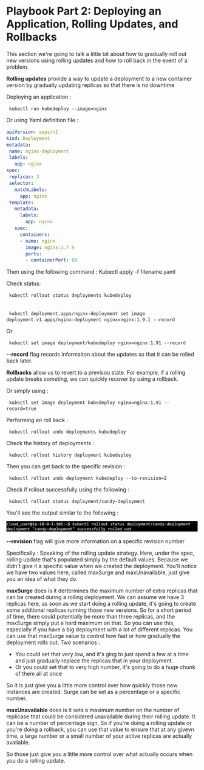 # Playbook Part 2: Deploying an Application, Rolling Updates, and Rollbacks

This section we're going to talk a little bit about how to gradually roll out new versions using rolling updates and how to roll back in the event of a problem.  

**Rolling updates** provide a way to update a deployment to a new container version by gradually updating replicas so that there is no downtime 

Deploying an application : 

     kubectl run kubedeploy --image=nginx


Or using Yaml definition file :

 ```yaml
apiVersion: apps/v1
kind: Deployment
metadata:
  name: nginx-deployment
  labels:
    app: nginx
spec:
  replicas: 3
  selector:
    matchLabels:
      app: nginx
  template:
    metadata:
      labels:
        app: nginx
    spec:
      containers:
      - name: nginx
        image: nginx:1.7.9
        ports:
        - containerPort: 80
```

Then using the following command : 
     Kubectl apply -f filename.yaml


Check status:
    
     kubectl rollout status deployments kubedeploy


     kubectl deployment.apps/nginx-deployment set image deployment.v1.apps/nginx-deployment nginx=nginx:1.9.1 --record


Or

     kubectl set image deployment/kubedeploy nginx=nginx:1.91 --record

**--record** flag records informaiton about the updates so that it can be rolled back later. 

**Rollbacks** allow us to revert to a previsou state. For example, if a rolling update breaks someting, we can quickly recover by using a rollback. 

Or simply using : 

     kubectl set image deployment kubedeploy nginx=nginx:1.91 --record=true

Performing an roll back : 

     kubectl rollout undo deployments kubedeploy

Check the history of deployments : 

     kubectl rollout history deployment kubedeploy

Then you can get back to the specific revision : 

     kubectl rollout undo deployment kubedeploy --to-revision=2

Check if rollout successfully using the following : 

     kubectl rollout status deployment/candy-deployment

You'll see the output similar to the following : 

 <img src="screenshots/Rollout status.PNG" alt="rollout status" width="800px"/>   
    
**--revision** flag will give more information on a specific revision number

Specifically : 
Speaking of the rolling update strategy. Here, under the spec, rolling update that's populated simply by the default values. Because we didn't give it a specific value when we created the deployment. You'll notice we have two values here, called maxSurge and maxUnavailable, just give you an idea of what they do.  

**maxSurge** does is it dertermines the maximum number of extra replicas that can be created during a rolling deployment. We can assume we have 3 replicas here, as soon as we start doing a rolling update, it's going to create some addtional replicas running those new versions. So for a short period of time, there could potentially be more than three replicas, and the maxSurge simply put a hard maximum on that. So you can use this, especially if you have a big deployment with a lot of different replicas. You can use that maxSurge value to control how fast or how gradually the deployment rolls out. Two scenarios : 
-  You could set that very low, and it's ging to just spend a few at a time and just gradually replace the replicas that in your deployment. 
-  Or you could set that to very high number, it's going to do a huge chunk of them all at once

So it is just give you a little more control over how quickly those new instances are created. Surge can be set as a percentage or a specific number. 

**maxUnavailable** does is it sets a maximum number on the number of replicase that could be considered unavailable during their rolling update. It can be a number of percentage sign. So if you're doing a rolling update or you're doing a rollback, you can use that value to ensure that at any givevn time, a large number or a small number of your active replicas are actually available. 


So those just give you a little more control over what actually occurs when you do a rolling update. 